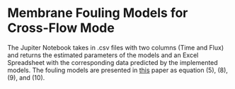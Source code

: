 # Membrane Fouling Models for Cross-Flow Mode


The Jupiter Notebook takes in .csv files with two columns (Time and Flux) 
and returns the estimated parameters of the models and an Excel Spreadsheet with 
the corresponding data predicted by the implemented models. 
The fouling models are presented in [this](https://www.sciencedirect.com/science/article/pii/S0011916411003596?via%3Dihub) paper as equation (5), (8), (9), and (10).
